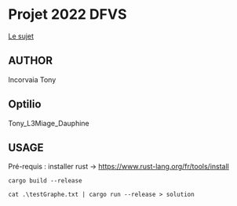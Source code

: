 # Projet 2022 DFVS

[Le sujet](https://www.lamsade.dauphine.fr/~sikora/ens/graphes/projet2022/)

## AUTHOR

Incorvaia Tony 

## Optilio

Tony_L3Miage_Dauphine

## USAGE

Pré-requis : installer rust -> https://www.rust-lang.org/fr/tools/install

    cargo build --release

    cat .\testGraphe.txt | cargo run --release > solution